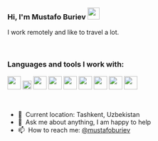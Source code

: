 ### Hi, I'm Mustafo Buriev <img src="https://media.giphy.com/media/hvR3CLFzcasrR4ia7z/giphy.gif" width="27px">


I work remotely and like to travel a lot.



<br />

### Languages and tools I work with:

<code><img src="https://www.freepnglogos.com/uploads/html5-logo-png/html5-logo-html-logo-10.png" width="30px"></code>
<code><img src="https://batflat.org/themes/default/img/css-logo.png" width="20px"></code>
<code><img src="https://sass-lang.com/assets/img/styleguide/white-e44e8edd.png" width="30px"></code>
<code><img src="https://iconape.com/wp-content/png_logo_vector/bootstrap.png" width="30px"></code>
<code><img src="https://miro.medium.com/max/512/1*WhazhGyGmXs6X3HE2T57JQ.png" width="30px"></code>
<code><img src="https://cdn.freebiesupply.com/logos/large/2x/react-1-logo-black-and-white.png" width="30px"></code>
<code><img src="https://brandslogos.com/wp-content/uploads/thumbs/redux-logo-black-and-white.png" width="30px"></code>
<code><img src="https://seeklogo.com/images/N/next-js-logo-8FCFF51DD2-seeklogo.com.png" width="30px"></code>
<code><img src="https://cdn.iconscout.com/icon/free/png-256/graphql-3627039-3029432.png" width="30px"></code>

<br />

- 📍&nbsp; Current location: Tashkent, Uzbekistan  
- 💬 &nbsp;Ask me about anything, I am happy to help  
- 📫&nbsp; How to reach me: [@mustafoburiev](![image](https://github.com/user-attachments/assets/29a94aeb-f853-454b-b1ae-677d544d9367)
)
